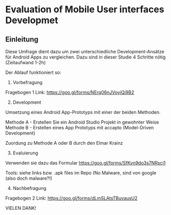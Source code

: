 # Evaluation of Mobile User interfaces Developmet

## Einleitung

Diese Umfrage dient dazu um zwei unterschiedliche Development-Ansätze für Android Apps zu vergleichen. Dazu sind in dieser Studie 4 Schritte nötig (Zeitaufwand 1-2h) 


Der Ablauf funktioniert so:

1. Vorbefragung

Fragebogen 1
Link: https://goo.gl/forms/NErq06nJVoyiQi9B2 


2. Development

Umsetzung eines Android App-Prototyps mit einer der beiden Methoden.

Methode A - Erstellen Sie ein Android Studio Projekt in gewohnter Weise
Methode B - Erstellen eines App Prototyps mit accapto (Model-Driven Development)

Zuordung zu Methode A oder B durch den Elmar Krainz

3. Evaluierung

Verwenden sie dazu das Formular
 https://goo.gl/forms/SfKvn9do3s7NRscj1

Tools: siehe links bzw. .apk files im Repo (No Malware, sind von google (also doch malware?!) 


4. Nachbefragung

Fragebogen 2
Link: https://goo.gl/forms/dLmSLAtsTBuvausU2


VIELEN DANK!